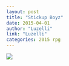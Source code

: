 ```yaml
---
layout: post
title: "Stickup Boyz"
date: 2015-04-01
author: "Luzelli"
link: "Luzelli"
categories: 2015 rpg
---
```

![]({{site.url}}/2015images/StickupBoyz.jpg)
